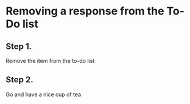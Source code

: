 # Removing a response from the To-Do list

## Step 1.

Remove the item from the to-do list

## Step 2.

Go and have a nice cup of tea
